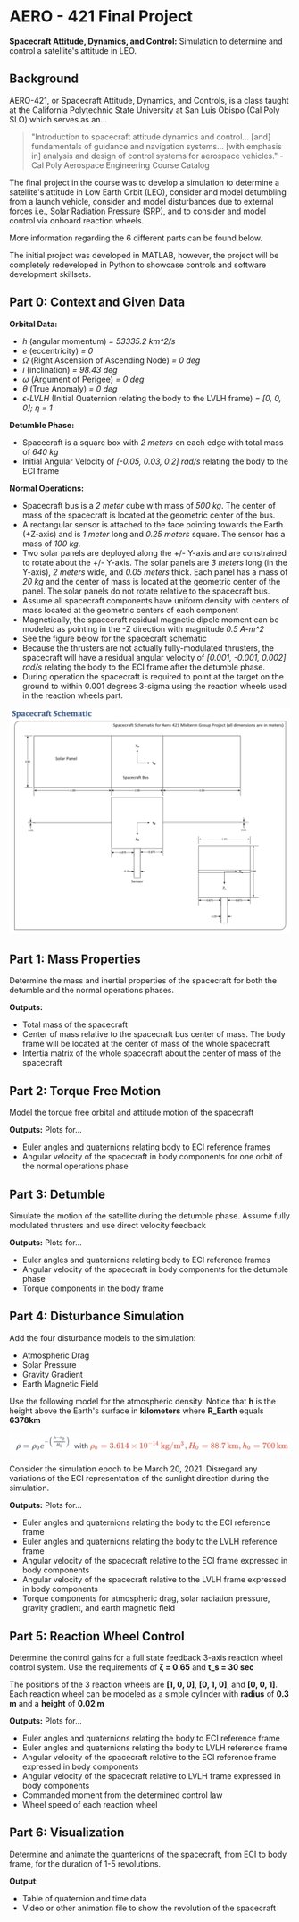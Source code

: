 # **AERO - 421 Final Project**
**Spacecraft Attitude, Dynamics, and Control:** Simulation to determine and control a satellite's attitude in LEO.

## **Background**
AERO-421, or Spacecraft Attitude, Dynamics, and Controls, is a class taught at the California Polytechnic State University at San Luis Obispo (Cal Poly SLO) which serves as an...

> "Introduction to spacecraft attitude dynamics and control... [and] fundamentals of guidance and navigation systems... [with emphasis in] analysis and design of control systems for aerospace vehicles." - Cal Poly Aerospace Engineering Course Catalog

The final project in the course was to develop a simulation to determine a satellite's attitude in Low Earth Orbit (LEO), consider and model detumbling from a launch vehicle, consider and model disturbances due to external forces i.e., Solar Radiation Pressure (SRP), and to consider and model control via onboard reaction wheels. 

More information regarding the 6 different parts can be found below.

The initial project was developed in MATLAB, however, the project will be completely redeveloped in Python to showcase controls and software development skillsets.

## **Part 0: Context and Given Data**
**Orbital Data:**
* *h* (angular momentum) *= 53335.2 km^2/s*
* *e* (eccentricity) *= 0*
* *Ω* (Right Ascension of Ascending Node) *= 0 deg*
* *i* (inclination) *= 98.43 deg*
* *ω* (Argument of Perigee) *= 0 deg*
* *θ* (True Anomaly) *= 0 deg*
* *ϵ-LVLH* (Initial Quaternion relating the body to the LVLH frame) *= [0, 0, 0]; η = 1*

**Detumble Phase:**
* Spacecraft is a square box with *2 meters* on each edge with total mass of *640 kg*
* Initial Angular Velocity of *[-0.05, 0.03, 0.2] rad/s* relating the body to the ECI frame

**Normal Operations:**
* Spacecraft bus is a *2 meter* cube with mass of *500 kg*. The center of mass of the spacecraft is located at the geometric center of the bus.
* A rectangular sensor is attached to the face pointing towards the Earth (+Z-axis) and is *1 meter* long and *0.25 meters* square. The sensor has a mass of *100 kg*.
* Two solar panels are deployed along the +/- Y-axis and are constrained to rotate about the +/- Y-axis. The solar panels are *3 meters* long (in the Y-axis), *2 meters* wide, and *0.05 meters* thick. Each panel has a mass of *20 kg* and the center of mass is located at the geometric center of the panel. The solar panels do not rotate relative to the spacecraft bus.
* Assume all spacecraft components have uniform density with centers of mass located at the geometric centers of each component
* Magnetically, the spacecraft residual magnetic dipole moment can be modeled as pointing in the -Z direction with magnitude *0.5 A-m^2*
* See the figure below for the spacecraft schematic
* Because the thrusters are not actually fully-modulated thrusters, the spacecraft will have a residual angular velocity of *[0.001, -0.001, 0.002] rad/s* relating the body to the ECI frame after the detumble phase.
* During operation the spacecraft is required to point at the target on the ground to within 0.001 degrees 3-sigma using the reaction wheels used in the reaction wheels part.

![Spacecraft Schematic](./OutputFiles/0_SpacecraftModel.png)

## **Part 1: Mass Properties**
Determine the mass and inertial properties of the spacecraft for both the detumble and the normal operations phases.

**Outputs:**
* Total mass of the spacecraft
* Center of mass relative to the spacecraft bus center of mass. The body frame will be located at the center of mass of the whole spacecraft
* Intertia matrix of the whole spacecraft about the center of mass of the spacecraft

## **Part 2: Torque Free Motion**
Model the torque free orbital and attitude motion of the spacecraft

**Outputs:**
Plots for...
* Euler angles and quaternions relating body to ECI reference frames
* Angular velocity of the spacecraft in body components for one orbit of the normal operations phase

## **Part 3: Detumble**
Simulate the motion of the satellite during the detumble phase. Assume fully modulated thrusters and use direct velocity feedback

**Outputs:**
Plots for... 
* Euler angles and quaternions relating body to ECI reference frames
* Angular velocity of the spacecraft in body components for the detumble phase
* Torque components in the body frame

## **Part 4: Disturbance Simulation**
Add the four disturbance models to the simulation:
* Atmospheric Drag
* Solar Pressure
* Gravity Gradient
* Earth Magnetic Field

Use the following model for the atmospheric density. Notice that **h** is the height above the Earth's surface in **kilometers** where **R_Earth** equals **6378km**

![Disturbance Model](./OutputFiles/0_DisturbanceModel.png)

Consider the simulation epoch to be March 20, 2021. Disregard any variations of the ECI representation of the sunlight direction during the simulation.

**Outputs:** Plots for...
* Euler angles and quaternions relating the body to the ECI reference frame
* Euler angles and quaternions relating the body to the LVLH reference frame
* Angular velocity of the spacecraft relative to the ECI frame expressed in body components
* Angular velocity of the spacecraft relative to the LVLH frame expressed in body components
* Torque components for atmospheric drag, solar radiation pressure, gravity gradient, and earth magnetic field

## **Part 5: Reaction Wheel Control**
Determine the control gains for a full state feedback 3-axis reaction wheel control system. Use the requirements of **ζ = 0.65** and **t_s = 30 sec**

The positions of the 3 reaction wheels are **[1, 0, 0]**, **[0, 1, 0]**, and **[0, 0, 1]**. Each reaction wheel can be modeled as a simple cylinder with **radius** of **0.3 m** and a **height** of **0.02 m**

**Outputs:** Plots for...
* Euler angles and quaternions relating the body to ECI reference frame
* Euler angles and quaternions relating the body to LVLH reference frame
* Angular velocity of the spacecraft relative to the ECI reference frame expressed in body components
* Angular velocity of the spacecraft relative to LVLH frame expressed in body components
* Commanded moment from the determined control law
* Wheel speed of each reaction wheel

## **Part 6: Visualization**
Determine and animate the quanterions of the spacecraft, from ECI to body frame, for the duration of 1-5 revolutions. 

**Output**:
* Table of quaternion and time data
* Video or other animation file to show the revolution of the spacecraft